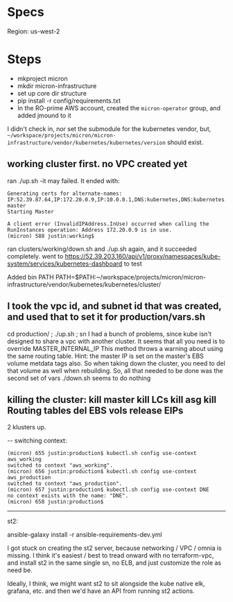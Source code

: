 # Specs

Region: us-west-2


# Steps

* mkproject micron
* mkdir micron-infrastructure
* set up core dir structure
* pip install -r config/requirements.txt
* In the RO-prime AWS account, created the `micron-operator` group, and added jmound to it

I didn't check in, nor set the submodule for the kubernetes vendor, but,
`~/workspace/projects/micron/micron-infrastructure/vendor/kubernetes/kubernetes/version` should exist.

## working cluster first. no VPC created yet
ran ./up.sh -it may failed. It ended with:
```
Generating certs for alternate-names: IP:52.39.87.64,IP:172.20.0.9,IP:10.0.0.1,DNS:kubernetes,DNS:kubernetes.default,DNS:kubernetes.default.svc,DNS:kubernetes.default.svc.cluster.local,DNS:working-master
Starting Master

A client error (InvalidIPAddress.InUse) occurred when calling the RunInstances operation: Address 172.20.0.9 is in use.
(micron) 588 justin:working$
```

ran clusters/working/down.sh
and ./up.sh again, and it succeeded completely.
went to https://52.39.203.160/api/v1/proxy/namespaces/kube-system/services/kubernetes-dashboard to test

Added bin PATH
PATH=$PATH:~/workspace/projects/micron/micron-infrastructure/vendor/kubernetes/kubernetes/cluster/

I took the vpc id, and subnet id that was created, and used that to set it for production/vars.sh
---
cd production/ ; ./up.sh ; sn
I had a bunch of problems, since kube isn't designed to share a vpc with another cluster. It seems that all you need is to
override MASTER_INTERNAL_IP
This method throws a warning about using the same routing table.
Hint: the master IP is set on the master's EBS volume metdata tags also. So when taking down the cluster, you need to del that
volume as well when rebuilding.
So, all that needed to be done was the second set of vars
./down.sh seems to do nothing

killing the cluster:
kill master
kill LCs
kill asg
kill Routing tables
del EBS vols
release EIPs
---
2 klusters up.

--
switching context:
```
(micron) 655 justin:production$ kubectl.sh config use-context aws_working
switched to context "aws_working".
(micron) 656 justin:production$ kubectl.sh config use-context aws_production
switched to context "aws_production".
(micron) 657 justin:production$ kubectl.sh config use-context DNE
no context exists with the name: "DNE".
(micron) 658 justin:production$
```
---
st2:

ansible-galaxy install -r ansible-requirements-dev.yml

I got stuck on creating the st2 server, because networking / VPC / omnia is missing. I think it's easiest / best
to tread onward with no terraform-vpc, and install st2 in the same single sn, no ELB, and just customize the role as need be.

Ideally, I think, we might want st2 to sit alongside the kube native elk, grafana, etc.
and then we'd have an API from running st2 actions.
